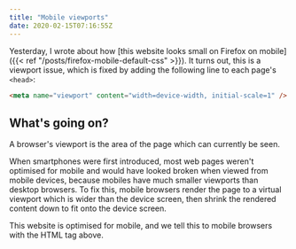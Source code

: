 ```yaml
---
title: "Mobile viewports"
date: 2020-02-15T07:16:55Z
---
```


Yesterday, I wrote about how [this website looks small on Firefox on
mobile]({{< ref "/posts/firefox-mobile-default-css" >}}). It turns out, this is
a viewport issue, which is fixed by adding the following line to each page's
`<head>`:

```html
<meta name="viewport" content="width=device-width, initial-scale=1" />
```

## What's going on?

A browser's viewport is the area of the page which can currently be seen.

When smartphones were first introduced, most web pages weren't optimised for
mobile and would have looked broken when viewed from mobile devices, because
mobiles have much smaller viewports than desktop browsers. To fix this, mobile
browsers render the page to a virtual viewport which is wider than the device
screen, then shrink the rendered content down to fit onto the device screen.

This website is optimised for mobile, and we tell this to mobile browsers with
the HTML tag above.
